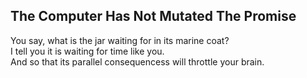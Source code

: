 The Computer Has Not Mutated The Promise
----------------------------------------
You say, what is the jar waiting for in its marine coat?  
I tell you it is waiting for time like you.  
And so that its parallel consequencess will throttle your brain.  

